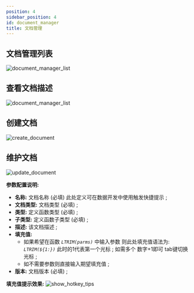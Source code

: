 ```yaml
---
position: 4
sidebar_position: 4
id: document_manager
title: 文档管理
---
```



## 文档管理列表

![document_manager_list](http://pic.dinky.org.cn/dinky/docs/test/zczx01.jpg)

## 查看文档描述

![document_manager_list](http://pic.dinky.org.cn/dinky/docs/test/zczx02.jpg)

## 创建文档

![create_document](http://pic.dinky.org.cn/dinky/docs/test/zczx03.jpg)

## 维护文档

![update_document](http://pic.dinky.org.cn/dinky/docs/test/zczx04.jpg)

**参数配置说明:**

- **名称:** 文档名称 (必填) 此处定义可在数据开发中使用触发快捷提示 ;
- **文档类型:** 文档类型 (必填) ;
- **类型:** 定义函数类型 (必填) ;
- **子类型:** 定义函数子类型 (必填) ;
- **描述:** 该文档描述  ;
- **填充值:**
  - 如果希望在函数 _`LTRIM(parms)`_ 中输入参数 则此处填充值语法为: _`LTRIM(${1:})`_  此时的1代表第一个光标 ; 如需多个 数字+1即可 tab键切换光标 ;
  - 如不需要参数则直接输入期望填充值 ;
- **版本:** 文档版本 (必填) ;

**填充值提示效果:**
![show_hotkey_tips](http://pic.dinky.org.cn/dinky/docs/zh-CN/administrator_guide/register_center/document_manager/show_hotkey_tips.png)
